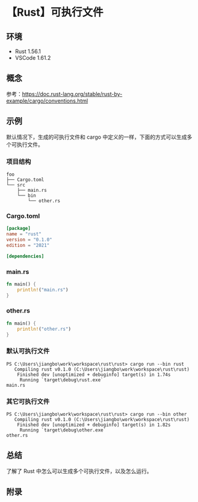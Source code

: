 # 【Rust】可执行文件

## 环境

- Rust 1.56.1
- VSCode 1.61.2

## 概念

参考：<https://doc.rust-lang.org/stable/rust-by-example/cargo/conventions.html>  

## 示例

默认情况下，生成的可执行文件和 cargo 中定义的一样，下面的方式可以生成多个可执行文件。

### 项目结构

```text
foo
├── Cargo.toml
└── src
    ├── main.rs
    └── bin
        └── other.rs
```

### Cargo.toml

```toml
[package]
name = "rust"
version = "0.1.0"
edition = "2021"

[dependencies]
```

### main.rs

```rust
fn main() {
    println!("main.rs")
}
```

### other.rs

```rust
fn main() {
    println!("other.rs")
}
```

### 默认可执行文件

```text
PS C:\Users\jiangbo\work\workspace\rust\rust> cargo run --bin rust
   Compiling rust v0.1.0 (C:\Users\jiangbo\work\workspace\rust\rust)
    Finished dev [unoptimized + debuginfo] target(s) in 1.74s
     Running `target\debug\rust.exe`
main.rs
```

### 其它可执行文件

```text
PS C:\Users\jiangbo\work\workspace\rust\rust> cargo run --bin other
   Compiling rust v0.1.0 (C:\Users\jiangbo\work\workspace\rust\rust)
    Finished dev [unoptimized + debuginfo] target(s) in 1.82s
     Running `target\debug\other.exe`
other.rs
```

## 总结

了解了 Rust 中怎么可以生成多个可执行文件，以及怎么运行。

## 附录
